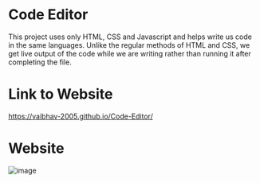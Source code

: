 # Code Editor
This project uses only HTML, CSS and Javascript and helps write us code in the same languages. Unlike the regular methods of HTML and CSS, we get live output of the code while we are writing rather than running it after completing the file.
# Link to Website
https://vaibhav-2005.github.io/Code-Editor/
# Website
![image](https://github.com/Vaibhav-2005/Code-Editor/assets/127317291/8cc66d76-8cf4-4d3d-befc-170beed80192)
